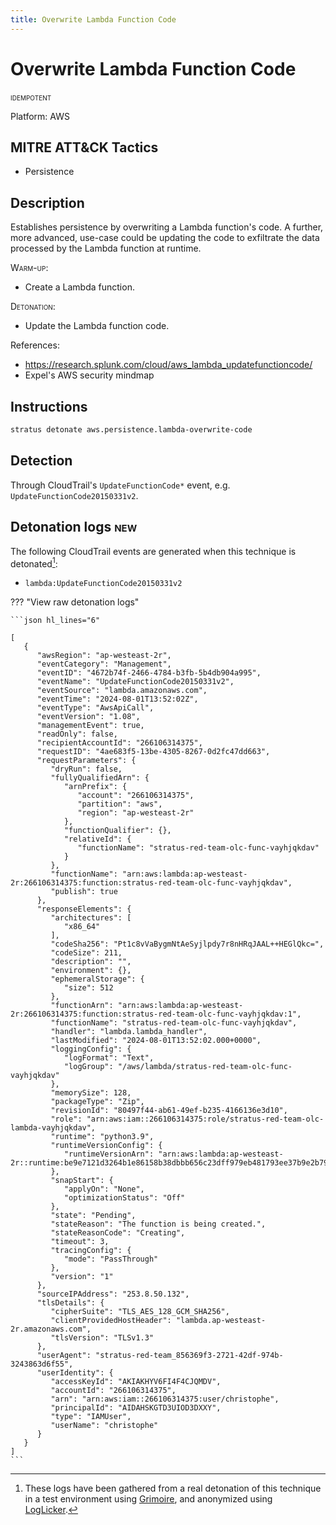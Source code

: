 ```yaml
---
title: Overwrite Lambda Function Code
---
```


# Overwrite Lambda Function Code


 <span class="smallcaps w3-badge w3-blue w3-round w3-text-white" title="This attack technique can be detonated multiple times">idempotent</span> 

Platform: AWS

## MITRE ATT&CK Tactics


- Persistence

## Description


Establishes persistence by overwriting a Lambda function's code. 
A further, more advanced, use-case could be updating the code to exfiltrate the data processed by the Lambda function at runtime.

<span style="font-variant: small-caps;">Warm-up</span>: 

- Create a Lambda function.

<span style="font-variant: small-caps;">Detonation</span>: 

- Update the Lambda function code.

References:

- https://research.splunk.com/cloud/aws_lambda_updatefunctioncode/
- Expel's AWS security mindmap


## Instructions

```bash title="Detonate with Stratus Red Team"
stratus detonate aws.persistence.lambda-overwrite-code
```
## Detection


Through CloudTrail's <code>UpdateFunctionCode*</code> event, e.g. <code>UpdateFunctionCode20150331v2</code>.





## Detonation logs <span class="smallcaps w3-badge w3-pink w3-round w3-text-sand" title="TODO">new</span>

The following CloudTrail events are generated when this technique is detonated[^1]:


- `lambda:UpdateFunctionCode20150331v2`


??? "View raw detonation logs"

    ```json hl_lines="6"

    [
	   {
	      "awsRegion": "ap-westeast-2r",
	      "eventCategory": "Management",
	      "eventID": "4672b74f-2466-4784-b3fb-5b4db904a995",
	      "eventName": "UpdateFunctionCode20150331v2",
	      "eventSource": "lambda.amazonaws.com",
	      "eventTime": "2024-08-01T13:52:02Z",
	      "eventType": "AwsApiCall",
	      "eventVersion": "1.08",
	      "managementEvent": true,
	      "readOnly": false,
	      "recipientAccountId": "266106314375",
	      "requestID": "4ae683f5-13be-4305-8267-0d2fc47dd663",
	      "requestParameters": {
	         "dryRun": false,
	         "fullyQualifiedArn": {
	            "arnPrefix": {
	               "account": "266106314375",
	               "partition": "aws",
	               "region": "ap-westeast-2r"
	            },
	            "functionQualifier": {},
	            "relativeId": {
	               "functionName": "stratus-red-team-olc-func-vayhjqkdav"
	            }
	         },
	         "functionName": "arn:aws:lambda:ap-westeast-2r:266106314375:function:stratus-red-team-olc-func-vayhjqkdav",
	         "publish": true
	      },
	      "responseElements": {
	         "architectures": [
	            "x86_64"
	         ],
	         "codeSha256": "Pt1c8vVaBygmNtAeSyjlpdy7r8nHRqJAAL++HEGlQkc=",
	         "codeSize": 211,
	         "description": "",
	         "environment": {},
	         "ephemeralStorage": {
	            "size": 512
	         },
	         "functionArn": "arn:aws:lambda:ap-westeast-2r:266106314375:function:stratus-red-team-olc-func-vayhjqkdav:1",
	         "functionName": "stratus-red-team-olc-func-vayhjqkdav",
	         "handler": "lambda.lambda_handler",
	         "lastModified": "2024-08-01T13:52:02.000+0000",
	         "loggingConfig": {
	            "logFormat": "Text",
	            "logGroup": "/aws/lambda/stratus-red-team-olc-func-vayhjqkdav"
	         },
	         "memorySize": 128,
	         "packageType": "Zip",
	         "revisionId": "80497f44-ab61-49ef-b235-4166136e3d10",
	         "role": "arn:aws:iam::266106314375:role/stratus-red-team-olc-lambda-vayhjqkdav",
	         "runtime": "python3.9",
	         "runtimeVersionConfig": {
	            "runtimeVersionArn": "arn:aws:lambda:ap-westeast-2r::runtime:be9e7121d3264b1e86158b38dbbb656c23dff979eb481793ee37b9e2b79fda22"
	         },
	         "snapStart": {
	            "applyOn": "None",
	            "optimizationStatus": "Off"
	         },
	         "state": "Pending",
	         "stateReason": "The function is being created.",
	         "stateReasonCode": "Creating",
	         "timeout": 3,
	         "tracingConfig": {
	            "mode": "PassThrough"
	         },
	         "version": "1"
	      },
	      "sourceIPAddress": "253.8.50.132",
	      "tlsDetails": {
	         "cipherSuite": "TLS_AES_128_GCM_SHA256",
	         "clientProvidedHostHeader": "lambda.ap-westeast-2r.amazonaws.com",
	         "tlsVersion": "TLSv1.3"
	      },
	      "userAgent": "stratus-red-team_856369f3-2721-42df-974b-3243863d6f55",
	      "userIdentity": {
	         "accessKeyId": "AKIAKHYV6FI4F4CJQMDV",
	         "accountId": "266106314375",
	         "arn": "arn:aws:iam::266106314375:user/christophe",
	         "principalId": "AIDAHSKGTD3UIOD3DXXY",
	         "type": "IAMUser",
	         "userName": "christophe"
	      }
	   }
	]
    ```

[^1]: These logs have been gathered from a real detonation of this technique in a test environment using [Grimoire](https://github.com/DataDog/grimoire), and anonymized using [LogLicker](https://github.com/Permiso-io-tools/LogLicker).
